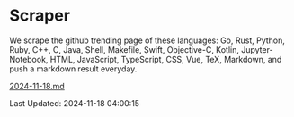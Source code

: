 # Scraper

We scrape the github trending page of these languages: Go, Rust, Python, Ruby, C++, C, Java, Shell, Makefile, Swift, Objective-C, Kotlin, Jupyter-Notebook, HTML, JavaScript, TypeScript, CSS, Vue, TeX, Markdown, and push a markdown result everyday.

[2024-11-18.md](https://github.com/yangwenmai/github-trending-backup/blob/master/2024-11-18.md)

Last Updated: 2024-11-18 04:00:15